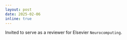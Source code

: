 ```yaml
---
layout: post
date: 2025-02-06
inline: true
---
```


Invited to serve as a reviewer for Elsevier `Neurocomputing`.